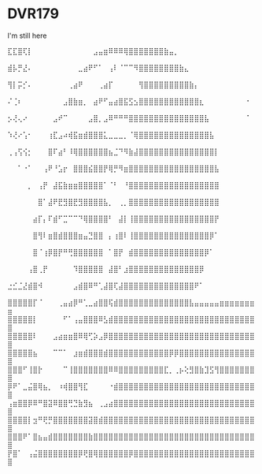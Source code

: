 # DVR179
I'm still here 

⣏⣏⣿⢏⡇⠀⠀⠀⠀⠀⠀⠀⠀⠀⠀⠀⠀⣠⣤⣶⠿⠿⠿⢿⣿⣿⣿⣿⣿⣿⣿⣷⣤⡀⠀⠀⠀⠀⠀⠀⠀⠀⠀⠀⠀⠀⠀⠀⠀⠀
⣾⡧⡛⣜⠄⠀⠀⠀⠀⠀⠀⠀⠀⠀⣀⣴⠟⠋⠁⠀⢠⠇⠈⠉⠉⠻⣿⣿⣿⣿⣿⣿⣿⣿⣷⣄⠀⠀⠀⠀⠀⠀⠀⠀⠀⠀⠀⠀⠀⠀
⢻⡇⡭⡊⠄⠀⠀⠀⠀⠀⠀⠀⢀⣴⠟⠀⠀⠀⢀⣴⡏⠀⠀⠀⠀⠀⢻⣿⣿⣿⣿⣿⣿⣿⣿⣿⣷⡄⠀⠀⠀⠀⠀⠀⠀⠀⠀⠀⠀⠀
⠌⢈⠆⠀⠀⠀⠀⠀⠀⠀⠀⣠⣿⣷⣶⡀⠀⣴⠟⠋⣤⣴⣿⣯⣫⣢⣿⣿⣿⣿⣿⣿⣿⣿⣿⣿⣿⣿⣆⠀⠀⠀⠀⠀⠀⠀⠀⠐⠀⠀
⡢⢜⢄⠔⠀⠀⠀⠀⠀⣠⠞⠉⠀⠀⠀⠀⣠⣿⡀⣠⠿⠛⠛⠛⣿⣿⣿⣿⣿⣿⣿⣿⣿⣿⣿⣿⣿⣿⣿⣧⠀⠀⠀⠀⠀⠀⠀⠈⠀⠀
⠱⢜⠔⢡⠂⠀⠀⠀⢰⣏⣠⠴⢾⣯⣶⣾⣿⣿⣿⣅⣀⣀⣀⡀⠈⢿⣿⣿⣿⣿⣿⣿⣿⣿⣿⣿⣿⣿⣿⣿⣧⠀⠀⠀⠀⠀⠀⠀⠀⠀
⢀⢠⢫⢪⡂⠀⠀⠀⣿⠏⣴⠃⠸⢿⣿⣿⣿⣿⣿⣿⣦⣈⠙⠻⣷⣼⣿⣿⣿⣿⣿⣿⣿⣿⣿⣿⣿⣿⣿⣿⣿⡇⠀⠀⠀⠀⠀⠀⠀⠀
⠀⠀⠁⠐⠁⠀⠀⢠⠟⠘⣡⡖⠀⣿⣿⣿⣮⣿⣿⡟⢿⡛⠻⣶⣿⣿⣿⣿⣿⣿⣿⣿⣿⣿⣿⣿⣿⣿⣿⣿⣿⣧⠀⠀⠀⠀⠀⠀⠀⠀
⠀⠀⠀⠀⡀⠀⢠⡟⠀⣼⣯⣷⣶⣶⣿⣿⣿⣿⣿⠁⠈⠃⠀⠘⣿⣿⣿⣿⣿⣿⣿⣿⣿⣿⣿⣿⣿⣿⣿⣿⣿⣿⠀⠀⠀⠀⠀⠀⠀⠀
⠀⠀⠀⠀⠀⠀⣿⠁⣼⠟⣟⣻⣿⣟⣻⣿⣿⣿⣿⣧⡀⠀⢀⡀⣿⣿⣿⣿⣿⣿⣿⣿⣿⣿⣿⣿⣿⣿⣿⣿⣿⣿⠀⠀⠀⠀⠀⠀⠀⠀
⠀⠀⠀⠀⠀⣴⡏⡄⠏⣾⠋⣉⠉⠉⠙⢿⣿⣿⣿⣿⠃⠀⣼⡇⢸⣿⣿⣿⣿⣿⣿⣿⣿⣿⣿⣿⣿⣿⣿⣿⣿⡟⠀⠀⠀⠀⠀⠀⠀⠀
⠀⠀⠀⠀⠀⣿⢻⠇⣶⣿⣾⣿⣿⣿⣶⣤⣙⣿⣿⠀⡄⢰⣿⠇⢸⣿⣿⣿⣿⣿⣿⣿⣿⣿⣿⣿⣿⣿⣿⣿⡿⠁⠀⠀⠀⠀⠀⠀⠀⠀
⠀⠀⠀⠀⠀⣿⠈⢰⡿⣿⡟⠛⢛⣿⣿⣿⣿⣿⣿⠀⠁⣿⡟⠀⣾⣿⣿⣿⣿⣿⣿⣿⣿⣿⣿⣿⣿⣿⣿⡿⠁⠀⠀⠀⠀⠀⠀⠀⠀⠀
⠀⠀⠀⠀⢠⣿⢀⡟⠀⠀⠀⠀⠀⠹⣿⣿⣿⣿⣿⠀⣼⣿⠃⣰⣿⣿⣿⣿⣿⣿⣿⣿⣿⣿⣿⣿⣿⣿⡿⠀⠀⠀⠀⠀⠀⠀⠀⠀⠀⠀
⣐⣊⣈⣜⣾⣿⠺⠀⠀⠀⠀⠀⠀⣠⣾⣿⠿⠛⢁⣼⣿⢏⣼⣿⣿⣿⣿⣿⣿⣿⣿⣿⣿⣿⣿⣿⣿⠟⠁⠀⠀⠀⠀⠀⠀⠀⠀⠀⠀⠀
⣿⣿⣿⣿⣿⡏⠈⠀⠀⠀⢀⣤⣴⡿⠛⢁⣀⣴⣿⣿⢯⣾⣿⣿⣿⣿⣿⣿⣿⣿⣿⣿⣿⣿⣿⣿⣧⣤⣤⣤⣤⣤⣶⣶⣶⣶⣶⣶⣶⣶
⣿⣿⣿⣿⣿⡇⠀⠀⠀⠀⠀⠋⠁⢠⣤⣿⣿⣿⠿⣣⣾⣿⣿⣿⣿⣿⣿⣿⣿⣿⣿⣿⣿⣿⣿⣿⣿⣿⣿⣿⣿⣿⣿⣿⣿⣿⣿⣿⣿⣿
⣿⣿⣿⣿⣿⠇⠀⠀⠀⣠⣴⣶⣶⣿⠿⢿⢋⡵⣠⡿⣿⣿⣿⣿⣿⣿⣿⣿⣿⣿⣿⣿⣿⣿⣿⣿⣿⣿⣿⣿⣿⣿⣿⣿⣿⣿⣿⣿⣿⣿
⣿⣿⣿⣿⣿⣦⠀⠀⠀⠉⠉⠁⠀⣰⣶⣾⣿⣿⣿⣾⣿⣿⣿⣿⣿⣿⣿⣿⣿⣿⣿⣿⡿⡿⣿⣿⣿⣿⣿⣿⣿⣿⣿⣿⣿⣿⣿⣿⣿⣿
⣿⣿⣿⠋⢸⣿⡗⠀⠀⠀⠀⠉⢸⣿⣿⣿⣿⣿⣿⣿⠿⠿⣿⣿⣿⣿⣿⣿⣿⣿⣿⣏⡀⢀⡦⢕⣻⣿⣷⣹⣫⢻⣿⣿⣿⣿⣿⣿⣿⣿
⡿⠟⠁⣀⣬⣿⢿⣦⡀⠀⠰⢾⣿⣿⢻⣏⠀⠀⠀⠀⠐⣾⣿⣿⣿⣿⣿⣿⣿⣿⣿⣿⣿⣿⣿⣿⣿⣿⣿⣿⣿⣿⣿⣿⣿⣿⣿⣿⣿⣿
⢠⣶⣿⣿⡿⠿⠛⣿⣽⠿⣿⣿⢛⣙⣷⣻⣦⠀⢀⣠⣴⣿⣿⣿⣿⣿⣿⣿⣿⣿⣿⣿⣿⣿⣿⣿⣿⣿⣿⣿⣿⣿⣿⣿⣿⣿⣿⣿⣿⣿
⣿⣿⣿⣿⡇⣲⠛⢟⡛⣿⣿⣿⣿⣿⣿⣿⣽⣿⣾⣿⣿⣿⣿⣿⣿⣿⣿⣿⣿⣿⣿⣿⣿⣿⣿⣿⣿⣿⣿⣿⣿⣿⣿⣿⣿⣿⣿⣿⣿⣿
⣿⣿⣿⠟⠁⣿⣦⣤⣾⣿⣿⣿⣿⣿⣿⣿⣷⣿⣿⣿⣿⣿⣿⣿⣿⣿⣿⣿⣿⣿⣿⣿⣿⣿⣿⣿⣿⣿⣿⣿⣿⣿⣿⣿⣿⣿⣿⣿⣿⣿
⡟⣿⠁⠀⢠⣬⣿⣿⣿⣿⣿⣿⣿⣿⡿⢟⣿⢿⣿⣿⣿⣿⣿⣿⡿⣿⣿⣿⣿⣿⣿⣿⣿⣿⣿⣿⣿⣿⣿⣿⣿⣿⣿⣿⣿⣿⣿⣿⣿⣿
